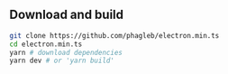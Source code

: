 ## Download and build

```bash
git clone https://github.com/phagleb/electron.min.ts
cd electron.min.ts
yarn # download dependencies
yarn dev # or 'yarn build'
```
